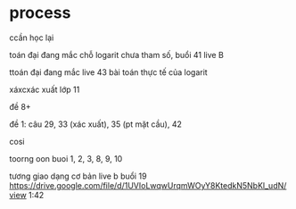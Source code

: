 # process

ccần học lại 

toán đại đang mắc chỗ logarit chưa tham số, buổi 41 live B 

ttoán đại đang mắc live 43 bài toán thực tế của logarit


xáxcxác xuất lớp 11

đề 8+ 

đề 1: câu 29, 33 (xác xuất), 35 (pt mặt cầu), 42

cosi

toorng oon 
buoi 1, 2, 3, 8, 9, 10

tương giao dạng cơ bản live b buổi 19
https://drive.google.com/file/d/1UVIoLwqwUrqmWOyY8KtedkN5NbKl_udN/view 1:42